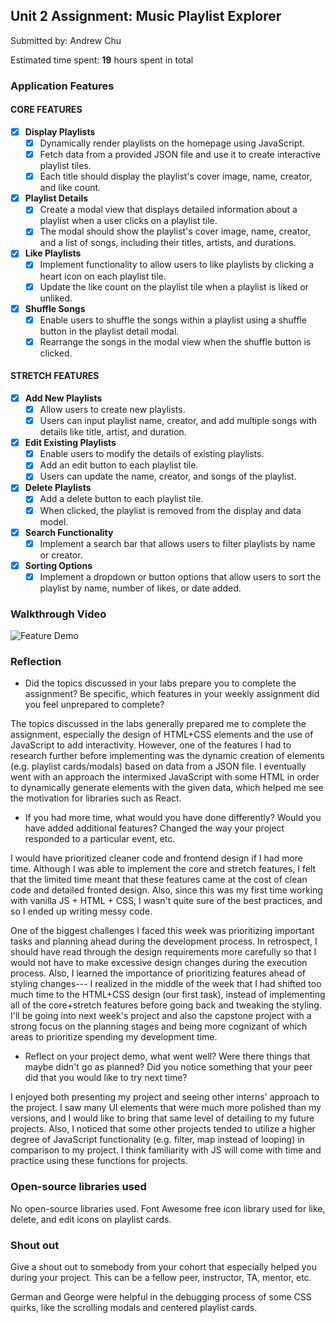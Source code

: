 
## Unit 2 Assignment: Music Playlist Explorer

Submitted by: Andrew Chu 

Estimated time spent: **19** hours spent in total

### Application Features

#### CORE FEATURES

- [x] **Display Playlists**
  - [x] Dynamically render playlists on the homepage using JavaScript.
  - [x] Fetch data from a provided JSON file and use it to create interactive playlist tiles.
  - [x] Each title should display the playlist's cover image, name, creator, and like count.

- [x] **Playlist Details**
  - [x] Create a modal view that displays detailed information about a playlist when a user clicks on a playlist tile.
  - [x] The modal should show the playlist's cover image, name, creator, and a list of songs, including their titles, artists, and durations.

- [x] **Like Playlists**
  - [x] Implement functionality to allow users to like playlists by clicking a heart icon on each playlist tile.
  - [x] Update the like count on the playlist tile when a playlist is liked or unliked.

- [x] **Shuffle Songs**
  - [x] Enable users to shuffle the songs within a playlist using a shuffle button in the playlist detail modal.
  - [x] Rearrange the songs in the modal view when the shuffle button is clicked.

#### STRETCH FEATURES

- [X] **Add New Playlists**
  - [X] Allow users to create new playlists.
  - [X] Users can input playlist name, creator, and add multiple songs with details like title, artist, and duration.

- [X] **Edit Existing Playlists**
  - [X] Enable users to modify the details of existing playlists.
  - [X] Add an edit button to each playlist tile.
  - [X] Users can update the name, creator, and songs of the playlist.

- [x] **Delete Playlists**
  - [x] Add a delete button to each playlist tile.
  - [x] When clicked, the playlist is removed from the display and data model.

- [x] **Search Functionality**
  - [x] Implement a search bar that allows users to filter playlists by name or creator.

- [x] **Sorting Options**
  - [x] Implement a dropdown or button options that allow users to sort the playlist by name, number of likes, or date added.

### Walkthrough Video

![Feature Demo](https://github.com/chu-andrew/site-unit2-project1-music-playlist-explorer-starter-2/blob/53039c5aa384c387a130e2e2f9a6c0e0404c12a4/demo.gif)

### Reflection

* Did the topics discussed in your labs prepare you to complete the assignment? Be specific, which features in your weekly assignment did you feel unprepared to complete?

The topics discussed in the labs generally prepared me to complete the assignment, especially the design of HTML+CSS elements and the use of JavaScript to add interactivity. However, one of the features I had to research further before implementing was the dynamic creation of elements (e.g. playlist cards/modals) based on data from a JSON file. I eventually went with an approach the intermixed JavaScript with some HTML in order to dynamically generate elements with the given data, which helped me see the motivation for libraries such as React.

* If you had more time, what would you have done differently? Would you have added additional features? Changed the way your project responded to a particular event, etc.
  
I would have prioritized cleaner code and frontend design if I had more time. Although I was able to implement the core and stretch features, I felt that the limited time meant that these features came at the cost of clean code and detailed fronted design. Also, since this was my first time working with vanilla JS + HTML + CSS, I wasn't quite sure of the best practices, and so I ended up writing messy code.

One of the biggest challenges I faced this week was prioritizing important tasks and planning ahead during the development process. In retrospect, I should have read through the design requirements more carefully so that I would not have to make excessive design changes during the execution process. Also, I learned the importance of prioritizing features ahead of styling changes--- I realized in the middle of the week that I had shifted too much time to the HTML+CSS design (our first task), instead of implementing all of the core+stretch features before going back and tweaking the styling. I'll be going into next week's project and also the capstone project with a strong focus on the planning stages and being more cognizant of which areas to prioritize spending my development time.

* Reflect on your project demo, what went well? Were there things that maybe didn't go as planned? Did you notice something that your peer did that you would like to try next time?

I enjoyed both presenting my project and seeing other interns' approach to the project. I saw many UI elements that were much more polished than my versions, and I would like to bring that same level of detailing to my future projects. Also, I noticed that some other projects tended to utilize a higher degree of JavaScript functionality (e.g. filter, map instead of looping) in comparison to my project. I think familiarity with JS will come with time and practice using these functions for projects.

### Open-source libraries used

No open-source libraries used. 
Font Awesome free icon library used for like, delete, and edit icons on playlist cards.

### Shout out

Give a shout out to somebody from your cohort that especially helped you during your project. This can be a fellow peer, instructor, TA, mentor, etc.

German and George were helpful in the debugging process of some CSS quirks, like the scrolling modals and centered playlist cards.

